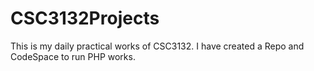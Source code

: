 # CSC3132Projects
This is my daily practical works of CSC3132. I have created a Repo and CodeSpace to run PHP works.
